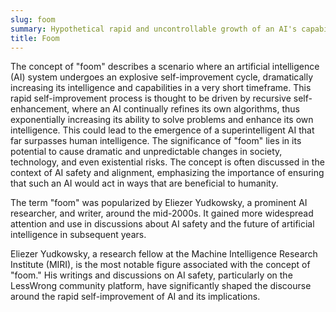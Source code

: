 ```yaml
---
slug: foom
summary: Hypothetical rapid and uncontrollable growth of an AI's capabilities, leading to a superintelligent entity in a very short period.
title: Foom
---
```


The concept of "foom" describes a scenario where an artificial intelligence (AI) system undergoes an explosive self-improvement cycle, dramatically increasing its intelligence and capabilities in a very short timeframe. This rapid self-improvement process is thought to be driven by recursive self-enhancement, where an AI continually refines its own algorithms, thus exponentially increasing its ability to solve problems and enhance its own intelligence. This could lead to the emergence of a superintelligent AI that far surpasses human intelligence. The significance of "foom" lies in its potential to cause dramatic and unpredictable changes in society, technology, and even existential risks. The concept is often discussed in the context of AI safety and alignment, emphasizing the importance of ensuring that such an AI would act in ways that are beneficial to humanity.

The term "foom" was popularized by Eliezer Yudkowsky, a prominent AI researcher, and writer, around the mid-2000s. It gained more widespread attention and use in discussions about AI safety and the future of artificial intelligence in subsequent years.

Eliezer Yudkowsky, a research fellow at the Machine Intelligence Research Institute (MIRI), is the most notable figure associated with the concept of "foom." His writings and discussions on AI safety, particularly on the LessWrong community platform, have significantly shaped the discourse around the rapid self-improvement of AI and its implications.